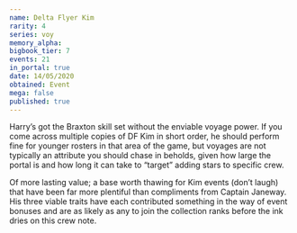 ```yaml
---
name: Delta Flyer Kim
rarity: 4
series: voy
memory_alpha:
bigbook_tier: 7
events: 21
in_portal: true
date: 14/05/2020
obtained: Event
mega: false
published: true
---
```


Harry’s got the Braxton skill set without the enviable voyage power. If you come across multiple copies of DF Kim in short order, he should perform fine for younger rosters in that area of the game, but voyages are not typically an attribute you should chase in beholds, given how large the portal is and how long it can take to “target” adding stars to specific crew.

Of more lasting value; a base worth thawing for Kim events (don’t laugh) that have been far more plentiful than compliments from Captain Janeway. His three viable traits have each contributed something in the way of event bonuses and are as likely as any to join the collection ranks before the ink dries on this crew note.
